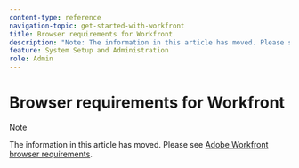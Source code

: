 ```yaml
---
content-type: reference
navigation-topic: get-started-with-workfront
title: Browser requirements for Workfront
description: "Note: The information in this article has moved. Please see Adobe Workfront browser requirements."
feature: System Setup and Administration
role: Admin
---
```


# Browser requirements for Workfront

>[!NOTE]
>
>The information in this article has moved. Please see [Adobe Workfront browser requirements](../../workfront-basics/workfront-browser-requirements.md).

